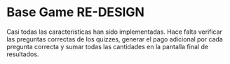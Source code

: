 # Base Game RE-DESIGN

Casi todas las características han sido implementadas. Hace falta verificar las preguntas correctas de los quizzes, generar el pago adicional por cada pregunta correcta y sumar todas las cantidades en la pantalla final de resultados.
